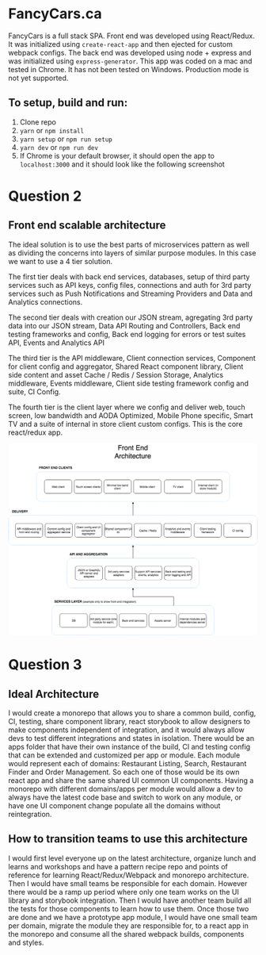 # FancyCars.ca

FancyCars is a full stack SPA. Front end was developed using React/Redux. It was initialized using `create-react-app` and then ejected for custom webpack configs. The back end was developed using node + express and was initialized using `express-generator`. This app was coded on a mac and tested in Chrome. It has not been tested on Windows. Production mode is not yet supported.

## To setup, build and run:

1.  Clone repo
2.  `yarn` or `npm install`
3.  `yarn setup` or `npm run setup`
4.  `yarn dev` or `npm run dev`
5.  If Chrome is your default browser, it should open the app to `localhost:3000` and it should look like the following screenshot

# Question 2

## Front end scalable architecture

The ideal solution is to use the best parts of microservices pattern as well as dividing the concerns into layers of similar purpose modules. In this case we want to use a 4 tier solution.

The first tier deals with back end services, databases, setup of third party services such as API keys, config files, connections and auth for 3rd party services such as Push Notifications and Streaming Providers and Data and Analytics connections.

The second tier deals with creation our JSON stream, agregating 3rd party data into our JSON stream, Data API Routing and Controllers, Back end testing frameworks and config, Back end logging for errors or test suites API, Events and Analytics API

The third tier is the API middleware, Client connection services, Component for client config and aggregator, Shared React component library, Client side content and asset Cache / Redis / Session Storage, Analytics middleware, Events middleware, Client side testing framework config and suite, CI Config.

The fourth tier is the client layer where we config and deliver web, touch screen, low bandwidth and AODA Optimized, Mobile Phone specific, Smart TV and a suite of internal in store client custom configs. This is the core react/redux app.

![Front End Architecture](https://github.com/sinelanguage/fancyCars/blob/master/QuestionTwo.png)

# Question 3

## Ideal Architecture

I would create a monorepo that allows you to share a common build, config, CI, testing, share component library, react storybook to allow designers to make components independent of integration, and it would always allow devs to test different integrations and states in isolation. There would be an apps folder that have their own instance of the build, CI and testing config that can be extended and customized per app or module. Each module would represent each of domains: Restaurant Listing, Search, Restaurant Finder and Order Management. So each one of those would be its own react app and share the same shared UI common UI components. Having a monorepo with different domains/apps per module would allow a dev to always have the latest code base and switch to work on any module, or have one UI component change populate all the domains without reintegration.

## How to transition teams to use this architecture

I would first level everyone up on the latest architecture, organize lunch and learns and workshops and have a pattern recipe repo and points of reference for learning React/Redux/Webpack and monorepo architecture. Then I would have small teams be responsible for each domain. However there would be a ramp up period where only one team works on the UI library and storybook integration. Then I would have another team build all the tests for those components to learn how to use them. Once those two are done and we have a prototype app module, I would have one small team per domain, migrate the module they are responsible for, to a react app in the monorepo and consume all the shared webpack builds, components and styles.
